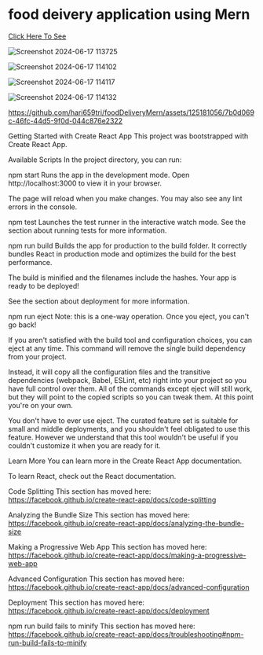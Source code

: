 <h1>food deivery application using Mern</h1>

<a href="https://food-delivery-mern-zulk-9guilhpdy-hari659tris-projects.vercel.app/">Click Here To See</a>
<br>
<div align='centre'> 


![Screenshot 2024-06-17 113725](https://github.com/hari659tri/foodDeliveryMern/assets/125181056/7d2a69d6-6edf-4d85-b2e2-e1e25ab5a2f7)

![Screenshot 2024-06-17 114102](https://github.com/hari659tri/foodDeliveryMern/assets/125181056/2f7cd228-4224-4bda-8e40-1d231c7f9a11)

![Screenshot 2024-06-17 114117](https://github.com/hari659tri/foodDeliveryMern/assets/125181056/2ae101ff-a409-4805-b4db-7ec69cd85572)

![Screenshot 2024-06-17 114132](https://github.com/hari659tri/foodDeliveryMern/assets/125181056/dc152380-a1c9-4555-a4bf-d96547499ba4)

https://github.com/hari659tri/foodDeliveryMern/assets/125181056/7b0d069c-46fc-44d5-9f0d-044c876e2322




</div>


Getting Started with Create React App
This project was bootstrapped with Create React App.

Available Scripts
In the project directory, you can run:

npm start
Runs the app in the development mode.
Open http://localhost:3000 to view it in your browser.

The page will reload when you make changes.
You may also see any lint errors in the console.

npm test
Launches the test runner in the interactive watch mode.
See the section about running tests for more information.

npm run build
Builds the app for production to the build folder.
It correctly bundles React in production mode and optimizes the build for the best performance.

The build is minified and the filenames include the hashes.
Your app is ready to be deployed!

See the section about deployment for more information.

npm run eject
Note: this is a one-way operation. Once you eject, you can't go back!

If you aren't satisfied with the build tool and configuration choices, you can eject at any time. This command will remove the single build dependency from your project.

Instead, it will copy all the configuration files and the transitive dependencies (webpack, Babel, ESLint, etc) right into your project so you have full control over them. All of the commands except eject will still work, but they will point to the copied scripts so you can tweak them. At this point you're on your own.

You don't have to ever use eject. The curated feature set is suitable for small and middle deployments, and you shouldn't feel obligated to use this feature. However we understand that this tool wouldn't be useful if you couldn't customize it when you are ready for it.

Learn More
You can learn more in the Create React App documentation.

To learn React, check out the React documentation.

Code Splitting
This section has moved here: https://facebook.github.io/create-react-app/docs/code-splitting

Analyzing the Bundle Size
This section has moved here: https://facebook.github.io/create-react-app/docs/analyzing-the-bundle-size

Making a Progressive Web App
This section has moved here: https://facebook.github.io/create-react-app/docs/making-a-progressive-web-app

Advanced Configuration
This section has moved here: https://facebook.github.io/create-react-app/docs/advanced-configuration

Deployment
This section has moved here: https://facebook.github.io/create-react-app/docs/deployment

npm run build fails to minify
This section has moved here: https://facebook.github.io/create-react-app/docs/troubleshooting#npm-run-build-fails-to-minify



